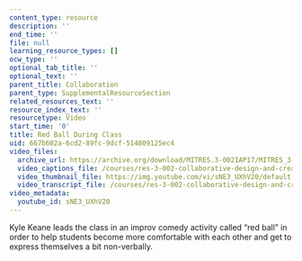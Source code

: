 ```yaml
---
content_type: resource
description: ''
end_time: ''
file: null
learning_resource_types: []
ocw_type: ''
optional_tab_title: ''
optional_text: ''
parent_title: Collaboration
parent_type: SupplementalResourceSection
related_resources_text: ''
resource_index_text: ''
resourcetype: Video
start_time: '0'
title: Red Ball During Class
uid: 667b602a-6cd2-89fc-9dcf-514809125ec4
video_files:
  archive_url: https://archive.org/download/MITRES.3-002IAP17/MITRES_3-002IAP17_Class_Videos_5_300k.mp4
  video_captions_file: /courses/res-3-002-collaborative-design-and-creative-expression-with-arduino-microcontrollers-january-iap-2017/2efb9571f75254a6ad31915fa6dae45c_2039261.vtt
  video_thumbnail_file: https://img.youtube.com/vi/sNE3_UXhV20/default.jpg
  video_transcript_file: /courses/res-3-002-collaborative-design-and-creative-expression-with-arduino-microcontrollers-january-iap-2017/165700523dab7735c00c5f450ef0682b_2039261.pdf
video_metadata:
  youtube_id: sNE3_UXhV20
---
```


Kyle Keane leads the class in an improv comedy activity called “red ball” in order to help students become more comfortable with each other and get to express themselves a bit non-verbally.